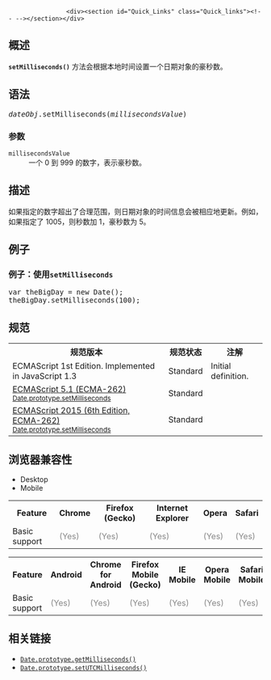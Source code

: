 
                
                  
                    <div><section id="Quick_Links" class="Quick_links"><!-- --></section></div>

<h2 name="Summary" id="Summary">&#x6982;&#x8FF0;</h2>

<p><code><strong>setMilliseconds()</strong></code>&#xA0;&#x65B9;&#x6CD5;&#x4F1A;&#x6839;&#x636E;&#x672C;&#x5730;&#x65F6;&#x95F4;&#x8BBE;&#x7F6E;&#x4E00;&#x4E2A;&#x65E5;&#x671F;&#x5BF9;&#x8C61;&#x7684;&#x8C6A;&#x79D2;&#x6570;&#x3002;</p>

<h2 name="Syntax" id="Syntax">&#x8BED;&#x6CD5;</h2>

<pre class="syntaxbox"><var>dateObj</var>.setMilliseconds(<em>millisecondsValue</em>)</pre>

<h3 name="Parameters" id="Parameters">&#x53C2;&#x6570;</h3>

<dl>
 <dt><code>millisecondsValue</code></dt>
 <dd>&#x4E00;&#x4E2A; 0 &#x5230; 999 &#x7684;&#x6570;&#x5B57;&#xFF0C;&#x8868;&#x793A;&#x8C6A;&#x79D2;&#x6570;&#x3002;</dd>
</dl>

<h2 name="Description" id="Description">&#x63CF;&#x8FF0;</h2>

<p>&#x5982;&#x679C;&#x6307;&#x5B9A;&#x7684;&#x6570;&#x5B57;&#x8D85;&#x51FA;&#x4E86;&#x5408;&#x7406;&#x8303;&#x56F4;&#xFF0C;&#x5219;&#x65E5;&#x671F;&#x5BF9;&#x8C61;&#x7684;&#x65F6;&#x95F4;&#x4FE1;&#x606F;&#x4F1A;&#x88AB;&#x76F8;&#x5E94;&#x5730;&#x66F4;&#x65B0;&#x3002;&#x4F8B;&#x5982;&#xFF0C;&#x5982;&#x679C;&#x6307;&#x5B9A;&#x4E86; 1005&#xFF0C;&#x5219;&#x79D2;&#x6570;&#x52A0; 1&#xFF0C;&#x8C6A;&#x79D2;&#x6570;&#x4E3A; 5&#x3002;</p>

<h2 name="Examples" id="Examples">&#x4F8B;&#x5B50;</h2>

<h3 name="Example:_Using_setMilliseconds" id="Example:_Using_setMilliseconds">&#x4F8B;&#x5B50;&#xFF1A;&#x4F7F;&#x7528;<code>setMilliseconds</code></h3>

<pre class="brush:js">var theBigDay = new Date();
theBigDay.setMilliseconds(100);
</pre>

<h2 id="&#x89C4;&#x8303;">&#x89C4;&#x8303;</h2>

<table class="standard-table">
 <tbody>
  <tr>
   <th scope="col">&#x89C4;&#x8303;&#x7248;&#x672C;</th>
   <th scope="col">&#x89C4;&#x8303;&#x72B6;&#x6001;</th>
   <th scope="col">&#x6CE8;&#x89E3;</th>
  </tr>
  <tr>
   <td>ECMAScript 1st Edition. Implemented in JavaScript 1.3</td>
   <td>Standard</td>
   <td>Initial definition.</td>
  </tr>
  <tr>
   <td><a href="http://www.ecma-international.org/ecma-262/5.1/#sec-15.9.5.28" class="external" lang="en" hreflang="en">ECMAScript 5.1 (ECMA-262)<br><small lang="zh-CN">Date.prototype.setMilliseconds</small></a></td>
   <td><span class="spec-Standard">Standard</span></td>
   <td>&#xA0;</td>
  </tr>
  <tr>
   <td><a href="http://www.ecma-international.org/ecma-262/6.0/#sec-date.prototype.setmilliseconds" class="external" lang="en" hreflang="en">ECMAScript 2015 (6th Edition, ECMA-262)<br><small lang="zh-CN">Date.prototype.setMilliseconds</small></a></td>
   <td><span class="spec-Standard">Standard</span></td>
   <td>&#xA0;</td>
  </tr>
 </tbody>
</table>

<h2 id="&#x6D4F;&#x89C8;&#x5668;&#x517C;&#x5BB9;&#x6027;">&#x6D4F;&#x89C8;&#x5668;&#x517C;&#x5BB9;&#x6027;</h2>

<p></p><div class="htab"> 
    <a name="AutoCompatibilityTable" id="AutoCompatibilityTable"></a> 
    <ul> 
        <li class="selected"><a>Desktop</a></li> 
        <li><a>Mobile</a></li> 
    </ul> 
</div><p></p>

<div id="compat-desktop">
<table class="compat-table">
 <tbody>
  <tr>
   <th>Feature</th>
   <th>Chrome</th>
   <th>Firefox (Gecko)</th>
   <th>Internet Explorer</th>
   <th>Opera</th>
   <th>Safari</th>
  </tr>
  <tr>
   <td>Basic support</td>
   <td><span title="Please update this with the earliest version of support." style="color: #888;">(Yes)</span></td>
   <td><span title="Please update this with the earliest version of support." style="color: #888;">(Yes)</span></td>
   <td><span title="Please update this with the earliest version of support." style="color: #888;">(Yes)</span></td>
   <td><span title="Please update this with the earliest version of support." style="color: #888;">(Yes)</span></td>
   <td><span title="Please update this with the earliest version of support." style="color: #888;">(Yes)</span></td>
  </tr>
 </tbody>
</table>
</div>

<div id="compat-mobile">
<table class="compat-table">
 <tbody>
  <tr>
   <th>Feature</th>
   <th>Android</th>
   <th>Chrome for Android</th>
   <th>Firefox Mobile (Gecko)</th>
   <th>IE Mobile</th>
   <th>Opera Mobile</th>
   <th>Safari Mobile</th>
  </tr>
  <tr>
   <td>Basic support</td>
   <td><span title="Please update this with the earliest version of support." style="color: #888;">(Yes)</span></td>
   <td><span title="Please update this with the earliest version of support." style="color: #888;">(Yes)</span></td>
   <td><span title="Please update this with the earliest version of support." style="color: #888;">(Yes)</span></td>
   <td><span title="Please update this with the earliest version of support." style="color: #888;">(Yes)</span></td>
   <td><span title="Please update this with the earliest version of support." style="color: #888;">(Yes)</span></td>
   <td><span title="Please update this with the earliest version of support." style="color: #888;">(Yes)</span></td>
  </tr>
 </tbody>
</table>
</div>

<h2 name="See_Also" id="See_Also">&#x76F8;&#x5173;&#x94FE;&#x63A5;</h2>

<ul>
 <li><a href="/zh-CN/docs/Web/JavaScript/Reference/Global_Objects/Date/getMilliseconds" title="getMilliseconds() &#x65B9;&#x6CD5;&#xFF0C;&#x6839;&#x636E;&#x672C;&#x5730;&#x65F6;&#x95F4;&#xFF0C;&#x8FD4;&#x56DE;&#x4E00;&#x4E2A;&#x6307;&#x5B9A;&#x7684;&#x65E5;&#x671F;&#x5BF9;&#x8C61;&#x7684;&#x6BEB;&#x79D2;&#x6570;&#x3002;"><code>Date.prototype.getMilliseconds()</code></a></li>
 <li><a href="/zh-CN/docs/Web/JavaScript/Reference/Global_Objects/Date/setUTCMilliseconds" class="new" title="&#x6B64;&#x9875;&#x9762;&#x4ECD;&#x672A;&#x88AB;&#x672C;&#x5730;&#x5316;, &#x671F;&#x5F85;&#x60A8;&#x7684;&#x7FFB;&#x8BD1;!"><code>Date.prototype.setUTCMilliseconds()</code></a></li>
</ul>
                  
                
              